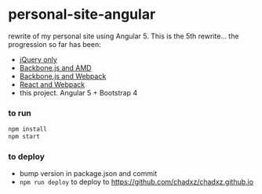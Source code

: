 personal-site-angular
=====================

rewrite of my personal site using Angular 5. This is the 5th rewrite... the
progression so far has been:

 - [jQuery only](https://github.com/chadxz/chadmcelligott.com)
 - [Backbone.js and AMD](https://github.com/chadxz/personal-site-rewrite/tree/master)
 - [Backbone.js and Webpack](https://github.com/chadxz/personal-site-rewrite/tree/webpack)
 - [React and Webpack](https://github.com/chadxz/personal-site-react)
 - this project. Angular 5 + Bootstrap 4

### to run

```sh
npm install
npm start
```

### to deploy

- bump version in package.json and commit
- `npm run deploy` to deploy to https://github.com/chadxz/chadxz.github.io
